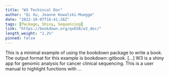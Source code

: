 ```yaml
---
title: "W3 Techincal Doc"
author: "Qi Xu, Jeanne Kowalski-Muegge"
date: "2022-10-07T16:41:26Z"
tags: [Package, Shiny, Sequencing]
link: "https://bookdown.org/qx658/w3_doc/"
length_weight: "2.2%"
pinned: false
---
```


This is a minimal example of using the bookdown package to write a book. The output format for this example is bookdown::gitbook. [...] W3 is a shiny app for genomic analysis for cancer clinical sequencing. This is a user manual to highlight functions with ...
